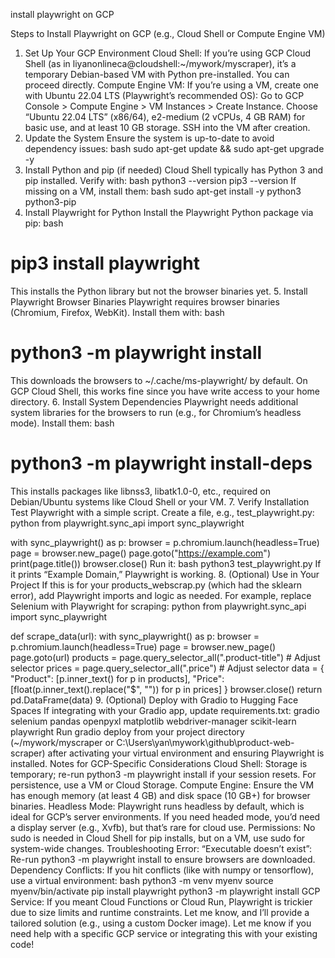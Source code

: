 install playwright on GCP

Steps to Install Playwright on GCP (e.g., Cloud Shell or Compute Engine VM)
1. Set Up Your GCP Environment
Cloud Shell: If you’re using GCP Cloud Shell (as in liyanonlineca@cloudshell:~/mywork/myscraper), it’s a temporary Debian-based VM with Python pre-installed. You can proceed directly.
Compute Engine VM: If you’re using a VM, create one with Ubuntu 22.04 LTS (Playwright’s recommended OS):
Go to GCP Console > Compute Engine > VM Instances > Create Instance.
Choose “Ubuntu 22.04 LTS” (x86/64), e2-medium (2 vCPUs, 4 GB RAM) for basic use, and at least 10 GB storage.
SSH into the VM after creation.
2. Update the System
Ensure the system is up-to-date to avoid dependency issues:
bash
sudo apt-get update && sudo apt-get upgrade -y
3. Install Python and pip (if needed)
Cloud Shell typically has Python 3 and pip installed. Verify with:
bash
python3 --version
pip3 --version
If missing on a VM, install them:
bash
sudo apt-get install -y python3 python3-pip
4. Install Playwright for Python
Install the Playwright Python package via pip:
bash
# pip3 install playwright
This installs the Python library but not the browser binaries yet.
5. Install Playwright Browser Binaries
Playwright requires browser binaries (Chromium, Firefox, WebKit). Install them with:
bash
# python3 -m playwright install
This downloads the browsers to ~/.cache/ms-playwright/ by default. On GCP Cloud Shell, this works fine since you have write access to your home directory.
6. Install System Dependencies
Playwright needs additional system libraries for the browsers to run (e.g., for Chromium’s headless mode). Install them:
bash
# python3 -m playwright install-deps
This installs packages like libnss3, libatk1.0-0, etc., required on Debian/Ubuntu systems like Cloud Shell or your VM.
7. Verify Installation
Test Playwright with a simple script. Create a file, e.g., test_playwright.py:
python
from playwright.sync_api import sync_playwright

with sync_playwright() as p:
    browser = p.chromium.launch(headless=True)
    page = browser.new_page()
    page.goto("https://example.com")
    print(page.title())
    browser.close()
Run it:
bash
python3 test_playwright.py
If it prints “Example Domain,” Playwright is working.
8. (Optional) Use in Your Project
If this is for your products_webscrap.py (which had the sklearn error), add Playwright imports and logic as needed. For example, replace Selenium with Playwright for scraping:
python
from playwright.sync_api import sync_playwright

def scrape_data(url):
    with sync_playwright() as p:
        browser = p.chromium.launch(headless=True)
        page = browser.new_page()
        page.goto(url)
        products = page.query_selector_all(".product-title")  # Adjust selector
        prices = page.query_selector_all(".price")  # Adjust selector
        data = {
            "Product": [p.inner_text() for p in products],
            "Price": [float(p.inner_text().replace("$", "")) for p in prices]
        }
        browser.close()
        return pd.DataFrame(data)
9. (Optional) Deploy with Gradio to Hugging Face Spaces
If integrating with your Gradio app, update requirements.txt:
gradio
selenium
pandas
openpyxl
matplotlib
webdriver-manager
scikit-learn
playwright
Run gradio deploy from your project directory (~/mywork/myscraper or C:\Users\yan\mywork\github\product-web-scraper) after activating your virtual environment and ensuring Playwright is installed.
Notes for GCP-Specific Considerations
Cloud Shell: Storage is temporary; re-run python3 -m playwright install if your session resets. For persistence, use a VM or Cloud Storage.
Compute Engine: Ensure the VM has enough memory (at least 4 GB) and disk space (10 GB+) for browser binaries.
Headless Mode: Playwright runs headless by default, which is ideal for GCP’s server environments. If you need headed mode, you’d need a display server (e.g., Xvfb), but that’s rare for cloud use.
Permissions: No sudo is needed in Cloud Shell for pip installs, but on a VM, use sudo for system-wide changes.
Troubleshooting
Error: “Executable doesn’t exist”: Re-run python3 -m playwright install to ensure browsers are downloaded.
Dependency Conflicts: If you hit conflicts (like with numpy or tensorflow), use a virtual environment:
bash
python3 -m venv myenv
source myenv/bin/activate
pip install playwright
python3 -m playwright install
GCP Service: If you meant Cloud Functions or Cloud Run, Playwright is trickier due to size limits and runtime constraints. Let me know, and I’ll provide a tailored solution (e.g., using a custom Docker image).
Let me know if you need help with a specific GCP service or integrating this with your existing code!